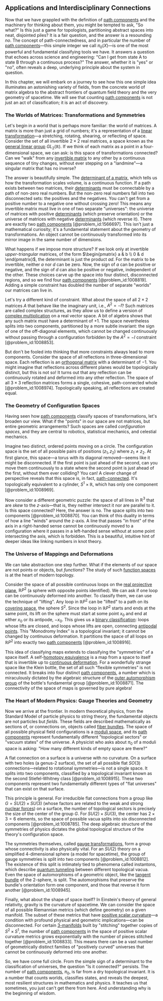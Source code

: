 ## Applications and Interdisciplinary Connections

Now that we have grappled with the definition of [path components](@article_id:154974) and the machinery for thinking about them, you might be tempted to ask, "So what?" Is this just a game for topologists, partitioning abstract spaces into neat, disjointed piles? It is a fair question, and the answer is a resounding *no*. The concept of path-connectedness, and in particular the number of [path components](@article_id:154974)—this simple integer we call $\pi_0(X)$—is one of the most powerful and fundamental classifying tools we have. It answers a question that echoes across science and engineering: "Can I get from state A to state B through a continuous process?" The answer, whether it is "yes" or "no", often reveals a deep, underlying principle about the system in question.

In this chapter, we will embark on a journey to see how this one simple idea illuminates an astonishing variety of fields, from the concrete world of matrix algebra to the abstract frontiers of quantum field theory and the very geometry of spacetime. We will see that counting [path components](@article_id:154974) is not just an act of classification; it is an act of discovery.

### The Worlds of Matrices: Transformations and Symmetries

Let's begin in a world that is perhaps more familiar: the world of matrices. A matrix is more than just a grid of numbers; it's a representation of a [linear transformation](@article_id:142586)—a stretching, rotating, shearing, or reflecting of space. Consider the set of all invertible $2 \times 2$ real matrices, a space known as the [general linear group](@article_id:140781) $GL_2(\mathbb{R})$. If we think of each matrix as a point in a four-dimensional space, we can ask: is this space of transformations connected? Can we "walk" from any [invertible matrix](@article_id:141557) to any other by a continuous sequence of tiny changes, without ever stepping on a "landmine"—a singular matrix that has no inverse?

The answer is beautifully simple. The [determinant of a matrix](@article_id:147704), which tells us how the transformation scales volume, is a continuous function. If a path exists between two matrices, their [determinants](@article_id:276099) must be connectable by a path of non-zero real numbers. But the non-zero real numbers fall into two disconnected sets: the positives and the negatives. You can't get from a positive number to a negative one without crossing zero! This means any invertible matrix must live in one of two separate "universes": the universe of matrices with positive [determinants](@article_id:276099) (which preserve orientation) or the universe of matrices with negative [determinants](@article_id:276099) (which reverse it). There are exactly two [path components](@article_id:154974) [@problem_id:1566697]. This isn't just a mathematical curiosity; it's a fundamental statement about the geometry of transformations. An object cannot be continuously transformed into its mirror image in the same number of dimensions.

What happens if we impose more structure? If we look only at invertible *upper-triangular* matrices, of the form $\begin{pmatrix} a & b \\ 0 & d \end{pmatrix}$, the determinant is just the product $ad$. For the matrix to be invertible, neither $a$ nor $d$ can be zero. Now, the sign of $a$ can be positive or negative, and the sign of $d$ can also be positive or negative, independent of the other. These choices carve up the space into four distinct, disconnected regions, and so we find four [path components](@article_id:154974) [@problem_id:1008819]. Adding a simple constraint has doubled the number of separate "worlds" our matrices can live in.

Let's try a different kind of constraint. What about the space of all $2 \times 2$ matrices $A$ that behave like the imaginary unit, i.e., $A^2 = -I$? Such matrices are called complex structures, as they allow us to define a version of [complex multiplication](@article_id:167594) on a real vector space. A bit of algebra shows that any such matrix must have a determinant of +1. The space nevertheless splits into two components, partitioned by a more subtle invariant: the sign of one of the off-diagonal elements, which cannot be changed continuously without passing through a configuration forbidden by the $A^2 = -I$ constraint [@problem_id:1008853].

But don't be fooled into thinking that more constraints always lead to more components. Consider the space of all reflections in three-dimensional space. Each reflection is an [orthogonal matrix](@article_id:137395) with a determinant of $-1$. You might imagine that reflections across different planes would be topologically distinct, but this is not so! It turns out that any reflection can be continuously rotated and deformed into any other reflection. The space of all $3 \times 3$ reflection matrices forms a single, cohesive, path-connected whole [@problem_id:1008974]. Topologically speaking, all reflections are created equal.

### The Geometry of Configuration Spaces

Having seen how [path components](@article_id:154974) classify spaces of transformations, let's broaden our view. What if the "points" in our space are not matrices, but entire geometric arrangements? Such spaces are called *configuration spaces*, and they are central to robotics, statistical mechanics, and celestial mechanics.

Imagine two distinct, ordered points moving on a circle. The configuration space is the set of all possible pairs of positions $(z_1, z_2)$ where $z_1 \neq z_2$. At first glance, this space—a torus with its diagonal removed—seems like it might be disconnected. If the first point is just ahead of the second, can you move them continuously to a state where the second point is just ahead of the first, without them ever colliding? You can! A clever change of perspective reveals that this space is, in fact, [path-connected](@article_id:148210). It's topologically equivalent to a cylinder, $S^1 \times \mathbb{R}$, which has only one component [@problem_id:1008969].

Now consider a different geometric puzzle: the space of all lines in $\mathbb{R}^3$ that are *skew* to the $z$-axis—that is, they neither intersect it nor are parallel to it. Is this space connected? Here, the answer is no. The space splits into two components [@problem_id:1008870]. You can think of this duality in terms of how a line "winds" around the z-axis. A line that passes "in front" of the axis in a right-handed sense cannot be continuously moved to a configuration where it passes in a left-handed sense without at some point intersecting the axis, which is forbidden. This is a beautiful, intuitive hint of deeper ideas like linking numbers in knot theory.

### The Universe of Mappings and Deformations

We can take abstraction one step further. What if the elements of our space are not points or objects, but *functions*? The study of such [function spaces](@article_id:142984) is at the heart of modern topology.

Consider the space of all possible continuous loops on the [real projective plane](@article_id:149870), $\mathbb{R}P^2$ (a sphere with opposite points identified). We can ask if one loop can be continuously deformed into another. To classify them, we can use the technique of "lifting". Any loop in $\mathbb{R}P^2$ can be "lifted" to a path on its [covering space](@article_id:138767), the sphere $S^2$. Since the loop in $\mathbb{R}P^2$ starts and ends at the same point, its lift on the sphere must start at some point $x_0$ and end at either $x_0$ or its antipode, $-x_0$. This gives us a [binary classification](@article_id:141763): loops whose lifts are closed, and loops whose lifts are open, connecting [antipodal points](@article_id:151095). This "Monodromy Index" is a topological invariant; it cannot be changed by continuous deformation. It partitions the space of all loops on $\mathbb{R}P^2$ into exactly two [path components](@article_id:154974) [@problem_id:1008916].

This idea of classifying maps extends to classifying the "symmetries" of a space itself. A self-[homotopy equivalence](@article_id:150322) is a map from a space to itself that is invertible up to [continuous deformation](@article_id:151197). For a wonderfully strange space like the Klein bottle, the set of all such "flexible symmetries" is not connected. It breaks into four distinct [path components](@article_id:154974), a number which is miraculously dictated by the algebraic structure of the [outer automorphism group](@article_id:145499) of the bottle's fundamental group [@problem_id:1008871]. The connectivity of the space of maps is governed by pure algebra!

### The Heart of Modern Physics: Gauge Theories and Geometry

Now we arrive at the frontier. In modern theoretical physics, from the Standard Model of particle physics to string theory, the fundamental objects are not particles but *fields*. These fields are described mathematically as sections of, or connections on, objects called [fiber bundles](@article_id:154176). The space of all possible physical field configurations is a [moduli space](@article_id:161221), and its [path components](@article_id:154974) represent fundamentally different "topological sectors" or "vacuum states" of the universe. A physicist who asks about $\pi_0$ of a moduli space is asking: "How many different kinds of empty space are there?"

A flat connection on a surface is a universe with no curvature. On a surface with two holes (a genus-2 surface), the set of all possible flat $SO(3)$ connections—related to rotational symmetries—is not a single space. It splits into two components, classified by a topological invariant known as the second Stiefel-Whitney class [@problem_id:1008915]. These two components represent two fundamentally different types of "flat universes" that can exist on that surface.

This principle is general. For irreducible flat connections from a group like $G = SU(2) \times SU(3)$ (whose factors are related to the weak and strong [nuclear forces](@article_id:142754)) on a surface, the number of topological sectors is precisely the size of the center of the group $G$. For $SU(2) \times SU(3)$, the center has $2 \times 3 = 6$ elements, so the space of possible vacua splits into six disconnected components [@problem_id:1008785]. The deep algebraic structure of the symmetries of physics dictates the global topological structure of the theory's configuration space.

The symmetries themselves, called [gauge transformations](@article_id:176027), form a group whose connectivity is also physically vital. For an $SU(2)$ theory on a simplified 4-dimensional sphere (a model for spacetime), the group of gauge symmetries is split into two components [@problem_id:1008812]. The existence of this split is intimately tied to phenomena called instantons, which describe [quantum tunneling](@article_id:142373) between different topological vacua. Even the space of automorphisms of a geometric object, like the [tangent bundle](@article_id:160800) of the 2-sphere, is split. The automorphisms that preserve the bundle's orientation form one component, and those that reverse it form another [@problem_id:1008945].

Finally, what about the shape of space itself? In Einstein's theory of general relativity, gravity is the curvature of spacetime. We can consider the space of all possible Riemannian metrics (which define geometry) on a given manifold. The subset of these metrics that have [positive scalar curvature](@article_id:203170)—a condition with profound physical and geometric implications—can be disconnected. For certain [3-manifolds](@article_id:198532) built by "stitching" together copies of $S^2 \times S^1$, the number of [path components](@article_id:154974) in the space of positive scalar curvature metrics grows exponentially with the number of pieces stitched together [@problem_id:1008833]. This means there can be a vast number of geometrically distinct families of "positively curved" universes that cannot be continuously deformed into one another.

So, we have come full circle. From the simple sign of a determinant to the classification of universes, the question "Is it connected?" persists. The number of [path components](@article_id:154974), $\pi_0$, is far from a dry topological invariant. It is a number that counts worlds, classifies states, and reveals the deepest, most resilient structures in mathematics and physics. It teaches us that sometimes, you just can't get there from here. And understanding why is the beginning of wisdom.